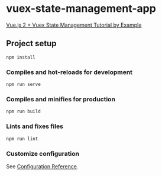 # vuex-state-management-app
[Vue.js 2 + Vuex State Management Tutorial by Example](https://www.positronx.io/vue-js-vuex-state-management-tutorial-by-example/)

## Project setup
```
npm install
```

### Compiles and hot-reloads for development
```
npm run serve
```

### Compiles and minifies for production
```
npm run build
```

### Lints and fixes files
```
npm run lint
```

### Customize configuration
See [Configuration Reference](https://cli.vuejs.org/config/).
